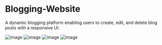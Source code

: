 # Blogging-Website

A dynamic blogging platform enabling users to create, edit, and delete blog posts with a responsive UI.

![image](https://github.com/user-attachments/assets/5ac880f5-fdb4-4469-86d4-ef7adf2cfb68)
![image](https://github.com/user-attachments/assets/0fff48ec-c869-4963-ba1e-f6553d5fdc8e)
![image](https://github.com/user-attachments/assets/c40b9dd4-8ec7-45ad-8ed2-e30b478a57a4)
![image](https://github.com/user-attachments/assets/3fba7432-ede3-48b5-b311-8dbad7d1efe4)
